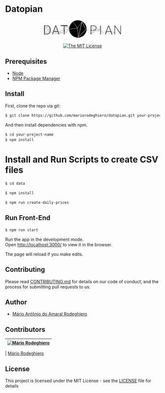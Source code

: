 # Datopian

<div align="center">

<img src="./src/assets/datopian-logo.png" style="width: 250px">

[![The MIT License](https://img.shields.io/badge/license-MIT-blue.svg?style=flat-square)](http://opensource.org/licenses/MIT)

</div>

## Prerequisites

- [Node](https://nodejs.org/en/)
- [NPM Package Manager](https://www.npmjs.com/)

## Install

First, clone the repo via git:

```bash
$ git clone https://github.com/mariorodeghiero/datopian.git your-project-name
```

And then install dependencies with npm.

```bash
$ cd your-project-name
$ npm install
```

# Install and Run **Scripts to create CSV files**

```bash
$ cd data
```

```bash
$ npm install
```

```bash
$ npm run create-daily-prices
```

## Run **Front-End**

```bash
$ npm run start
```

Run the app in the development mode.<br />
Open [http://localhost:3000/](http://localhost:8080/) to view it in the browser.

The page will reload if you make edits.<br />

## Contributing

Please read [CONTRIBUTING.md](CONTRIBUTING.md) for details on our code of conduct, and the process for submitting pull requests to us.

## Author

- [Mário Antônio do Amaral Rodeghiero](https://github.com/mariorodeghiero)

## Contributors

| [![Mário Rodeghiero](https://avatars1.githubusercontent.com/u/24671133?s=88&v=4)](https://github.com/mariorodeghiero) |
| --------------------------------------------------------------------------------------------------------------------- |

| [Mário Rodeghiero](https://github.com/mariorodeghiero)

## License

This project is licensed under the MIT License - see the [LICENSE](LICENSE) file for details